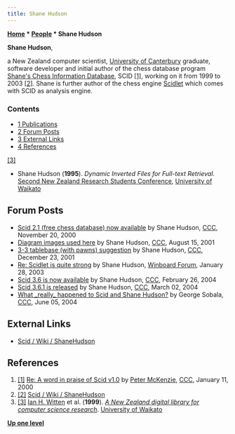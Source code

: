 ```yaml
---
title: Shane Hudson
---
```

**[Home](Home "Home") \* [People](People "People") \* Shane Hudson**


**Shane Hudson**,  

a New Zealand computer scientist, [University of Canterbury](https://en.wikipedia.org/wiki/University_of_Canterbury) graduate, software developer and initial author of the chess database program [Shane's Chess Information Database](SCID "SCID"), SCID <a id="cite-note-1" href="#cite-ref-1">[1]</a>, working on it from 1999 to 2003 <a id="cite-note-2" href="#cite-ref-2">[2]</a>. 
Shane is further author of the chess engine [Scidlet](index.php?title=Scidlet&action=edit&redlink=1 "Scidlet (page does not exist)") which comes with SCID as analysis engine.



### Contents


* [1 Publications](#publications)
* [2 Forum Posts](#forum-posts)
* [3 External Links](#external-links)
* [4 References](#references)






<a id="cite-note-3" href="#cite-ref-3">[3]</a>



* Shane Hudson (**1995**). *Dynamic Inverted Files for Full-text Retrieval*. [Second New Zealand Research Students Conference](https://www.cs.waikato.ac.nz/~stever/rsc.html), [University of Waikato](https://en.wikipedia.org/wiki/University_of_Waikato)


## Forum Posts


* [Scid 2.1 (free chess database) now available](https://www.stmintz.com/ccc/index.php?id=140108) by Shane Hudson, [CCC](CCC "CCC"), November 20, 2000
 * [Diagram images used here](https://www.stmintz.com/ccc/index.php?id=183669) by Shane Hudson, [CCC](CCC "CCC"), August 15, 2001 
* [3-3 tablebase (with pawns) suggestion](https://www.stmintz.com/ccc/index.php?id=203322) by Shane Hudson, [CCC](CCC "CCC"), December 23, 2001
* [Re: Scidlet is quite strong](http://www.open-aurec.com/wbforum/viewtopic.php?f=18&t=40985&start=6) by Shane Hudson, [Winboard Forum](Computer_Chess_Forums "Computer Chess Forums"), January 28, 2003
* [Scid 3.6 is now available](https://www.stmintz.com/ccc/index.php?id=351518) by Shane Hudson, [CCC](CCC "CCC"), February 26, 2004
* [Scid 3.6.1 is released](https://www.stmintz.com/ccc/index.php?id=352457) by Shane Hudson, [CCC](CCC "CCC"), March 02, 2004
* [What \_really\_ happened to Scid and Shane Hudson?](https://www.stmintz.com/ccc/index.php?id=369043) by George Sobala, [CCC](CCC "CCC"), June 05, 2004


## External Links


* [Scid / Wiki / ShaneHudson](https://sourceforge.net/p/scid/wiki/ShaneHudson/)


## References


1. <a id="cite-ref-1" href="#cite-note-1">[1]</a> [Re: A word in praise of Scid v1.0](https://www.stmintz.com/ccc/index.php?id=87785) by [Peter McKenzie](Peter_McKenzie "Peter McKenzie"), [CCC](CCC "CCC"), January 11, 2000
2. <a id="cite-ref-2" href="#cite-note-2">[2]</a> [Scid / Wiki / ShaneHudson](https://sourceforge.net/p/scid/wiki/ShaneHudson/)
3. <a id="cite-ref-3" href="#cite-note-3">[3]</a>  [Ian H. Witten](Ian_H._Witten "Ian H. Witten") et al. (**1999**). *[A New Zealand digital library for computer science research](https://www.researchgate.net/publication/2827763_A_New_Zealand_digital_library_for_computer_science_research)*. [University of Waikato](https://en.wikipedia.org/wiki/University_of_Waikato)

**[Up one level](People "People")**







 
